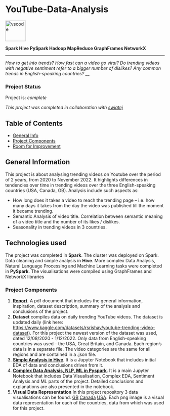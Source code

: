 # YouTube-Data-Analysis 

<img src="https://upload.wikimedia.org/wikipedia/commons/b/b8/YouTube_Logo_2017.svg" alt="vscode" width="65" height="65"/>

**Spark Hive PySpark Hadoop MapReduce GraphFrames NetworkX**
___
_How to get into trends? How fast can a video go viral? Do trending videos with negative sentiment refer to a bigger number of dislikes? Any common trends in English-speaking countries?_
__ 

### Project Status
Project is: _complete_

_This project was completed in collaboration with [swiatej](https://github.com/swiatej)_

## Table of Contents
* [General Info](#general-information)
* [Project Components](#project-components)
* [Room for Improvement](#room-for-improvement)

## General Information
This project is about analysing trending videos on Youtube over the period of 2 years, from 2020 to November 2022. It highlights differences in tendencies over time in trending videos over the three English-speaking countries (USA, Canada, GB). Analysis include such aspects as:
* How long does it takes a video to reach the trending page – i.e. how many days it takes from the day the video was published till the moment it became trending.
* Semantic Analysis of video title. Correlation between semantic meaning of a video title and the number of its likes / dislikes.
* Seasonality in trending videos in 3 countries.

## Technologies used
The project was completed in **Spark**. The cluster was deployed on Spark. 
Data cleaning and simple analysis in **Hive**.
More complex Data Analysis, Natural Language Processing and Machine Learning tasks were completed in **PySpark**. 
The visualisations were compiled using GraphFrames and NetworkX libraries

### Project Components
1. [**Report**](Report.pdf). A pdf document that includes the general information, inspiration, dataset description, summary of the analysis and conclusions of the project. 
2. **Dataset** compiles data on daily trending YouTube videos. The dataset is updated daily (link here: https://www.kaggle.com/datasets/rsrishav/youtube-trending-video-dataset). For this project the newest version of the dataset was used, dated 12/08/2020 - 1/12/2022. Only data from English-speaking countries was used - the USA, Great Britain, and Canada. Each region’s data is in a separate file. The video categories are the same for all regions and are contained in a .json file. 
3. [**Simple Analysis in Hive**](simple_analysis_hive.ipynb). It is a Jupyter Notebook that includes initial EDA of data and conclusions driven from it.
4. [**Complex Data Analysis, NLP, ML in Pyspark**](Pyspark-Youtube-Analysis.ipynb). It is a main Jupyter Notebook that includes Data Visualisation, Complex EDA, Sentiment Analysis and ML parts of the project. Detailed conclusions and explanations are also presented in the notebook.
5. **Visual Data Representation** In this project repository 3 data visualisations can be found. [GB](gb_plot.png) [Canada](ca_plot.png) [USA](us_plot.png). Each png image is a visual data representation for each of the countries, data from which was used for this project.

